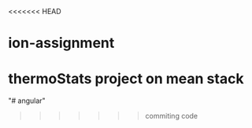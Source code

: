 <<<<<<< HEAD
# ion-assignment
thermoStats project on mean stack
=======
"# angular" 
>>>>>>> commiting code
